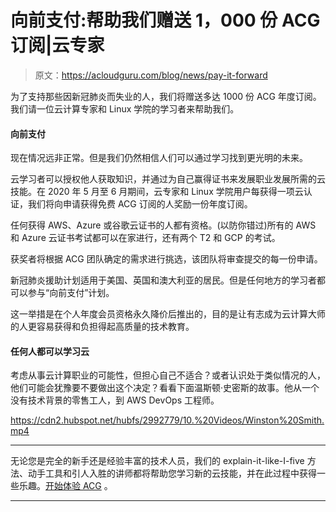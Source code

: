 # 向前支付:帮助我们赠送 1，000 份 ACG 订阅|云专家

> 原文：<https://acloudguru.com/blog/news/pay-it-forward>

为了支持那些因新冠肺炎而失业的人，我们将赠送多达 1000 份 ACG 年度订阅。我们请一位云计算专家和 Linux 学院的学习者来帮助我们。

#### 向前支付

现在情况远非正常。但是我们仍然相信人们可以通过学习找到更光明的未来。

云学习者可以授权他人获取知识，并通过为自己赢得证书来发展职业发展所需的云技能。在 2020 年 5 月至 6 月期间，云专家和 Linux 学院用户每获得一项云认证，我们将向申请获得免费 ACG 订阅的人奖励一份年度订阅。

任何获得 AWS、Azure 或谷歌云证书的人都有资格。(以防你错过)所有的 AWS 和 Azure 云证书考试都可以在家进行，还有两个 T2 和 GCP 的考试。

获奖者将根据 ACG 团队确定的需求进行挑选，该团队将审查提交的每一份申请。

新冠肺炎援助计划适用于美国、英国和澳大利亚的居民。但是任何地方的学习者都可以参与“向前支付”计划。

这一举措是在个人年度会员资格永久降价后推出的，目的是让有志成为云计算大师的人更容易获得和负担得起高质量的技术教育。

#### 任何人都可以学习云

考虑从事云计算职业的可能性，但担心自己不适合？或者认识处于类似情况的人，他们可能会犹豫要不要做出这个决定？看看下面温斯顿·史密斯的故事。他从一个没有技术背景的零售工人，到 AWS DevOps 工程师。

 <https://cdn2.hubspot.net/hubfs/2992779/10.%20Videos/Winston%20Smith.mp4>



* * *

无论您是完全的新手还是经验丰富的技术人员，我们的 explain-it-like-I-five 方法、动手工具和引人入胜的讲师都将帮助您学习新的云技能，并在此过程中获得一些乐趣。[开始体验 ACG](https://acloudguru.com/pricing) 。

* * *